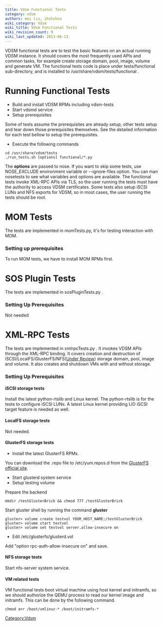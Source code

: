 ```yaml
---
title: Vdsm Functional Tests
category: vdsm
authors: mei liu, zhshzhou
wiki_category: Vdsm
wiki_title: Vdsm Functional Tests
wiki_revision_count: 9
wiki_last_updated: 2013-06-13
---
```


VDSM functional tests are to test the basic features on an actual running VDSM instance. It should covers the most frequently used APIs and common tasks, for example create storage domain, pool, image, volume and generate VM. The functional tests code is place under tests/functional sub-directory, and is installed to /usr/share/vdsm/tests/functional .

# Running Functional Tests

*   Build and install VDSM RPMs including vdsm-tests
*   Start vdsmd service
*   Setup prerequisites

Some of tests assume the prerequisites are already setup, other tests setup and tear down those prerequisites themselves. See the detailed information for each test bellow to setup the prerequisites.

*   Execute the following commands

<!-- -->

    cd /usr/share/vdsm/tests
    ./run_tests.sh [options] functional/*.py

The **options** are passed to nose. If you want to skip some tests, use NOSE_EXCLUDE environment variable or --ignore-files option. You can man nosetests to see what variables and options are available. The functional tests invoke XML-RPC APIs via TLS, so the user running the tests must have the authority to access VDSM certificates. Some tests also setup iSCSI LUNs and NFS exports for VDSM, so in most cases, the user running the tests should be root.

# MOM Tests

The tests are implemented in momTests.py, it's for testing interaction with MOM.

### Setting up prerequisites

To run MOM tests, we have to install MOM RPMs first.

# SOS Plugin Tests

The tests are implemented in sosPluginTests.py .

### Setting Up Prerequisites

Not needed

# XML-RPC Tests

The tests are implemented in xmlrpcTests.py . It invokes VDSM APIs through the XML-RPC binding. It covers creation and destruction of iSCSI/LocalFS/GlusterFS/NFS([Under Review](http://gerrit.ovirt.org/#/c/13105/)) storage domain, pool, image and volume. It also creates and shutdown VMs with and without storage.

### Setting Up Prerequisites

#### iSCSI storage tests

Install the latest python-rtslib and Linux kernel. The python-rtslib is for the tests to configure iSCSI LUNs. A latest Linux kernel providing LIO iSCSI target feature is needed as well.

#### LocalFS storage tests

Not needed.

#### GlusterFS storage tests

*   Install the latest GlusterFS RPMs.

You can download the .repo file to /etc/yum.repos.d from the [GlusterFS official site](http://download.gluster.org/pub/gluster/glusterfs/qa-releases/3.4.0alpha/).

*   Start glusterd system service
*   Setup testing volume

Prepare the backend

<!-- -->

    mkdir /testGlusterBrick && chmod 777 /testGlusterBrick

Start gluster shell by running the command **gluster**

<!-- -->

    gluster> volume create testvol YOUR_HOST_NAME:/testGlusterBrick
    gluster> volume start testvol
    gluster> volume set testvol server.allow-insecure on

*   Edit /etc/glusterfs/glusterd.vol

Add "option rpc-auth-allow-insecure on" and save.

#### NFS storage tests

Start nfs-server system service.

#### VM related tests

VM functional tests boot virtual machine using host kernel and initramfs, so we should authorize the QEMU process to read our kernel image and initramfs. This can be done by the following command.

    chmod a+r /boot/vmlinuz-* /boot/initramfs-*

<Category:Vdsm>
